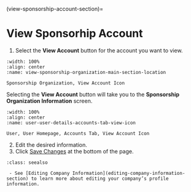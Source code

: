 

(view-sponsorship-account-section)=

# View Sponsorhip Account


1. Select the **View Account** button for the account you want to view. 

```{figure} ../../_static/solo_app/Universal/view-sponsorship-organization/view-sponsorship-organization-main-section-location.png
:width: 100%
:align: center
:name: view-sponsorship-organization-main-section-location

Sponsorship Organization, View Account Icon
```

Selecting the **View Account** button will take you to the **Sponsorship Organization Information** screen.


```{figure} ../../_static/solo_app/User/User-Detail/account-details-sponsor/sponsor-organization-view-details-screen.png
:width: 100%
:align: center
:name: user-user-details-accounts-tab-view-icon

User, User Homepage, Accounts Tab, View Account Icon
```

2. Edit the desired information. 
3. Click [Save Changes](#save-changes) at the bottom of the page.


```{admonition}  Seealso
:class: seealso

 - See [Editing Company Information](editing-company-information-section) to learn more about editing your company’s profile information.
```






